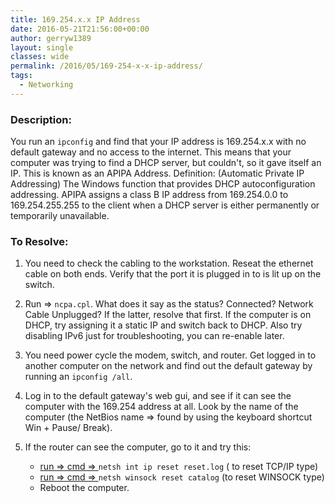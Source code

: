 ```yaml
---
title: 169.254.x.x IP Address
date: 2016-05-21T21:56:00+00:00
author: gerryw1389
layout: single
classes: wide
permalink: /2016/05/169-254-x-x-ip-address/
tags:
  - Networking
---
```

<!--more-->

### Description:

You run an `ipconfig` and find that your IP address is 169.254.x.x with no default gateway and no access to the internet. This means that your computer was trying to find a DHCP server, but couldn't, so it gave itself an IP. This is known as an APIPA Address. Definition: (Automatic Private IP Addressing) The Windows function that provides DHCP autoconfiguration addressing. APIPA assigns a class B IP address from 169.254.0.0 to 169.254.255.255 to the client when a DHCP server is either permanently or temporarily unavailable.

### To Resolve:

1. You need to check the cabling to the workstation. Reseat the ethernet cable on both ends. Verify that the port it is plugged in to is lit up on the switch.

2. Run => `ncpa.cpl`. What does it say as the status? Connected? Network Cable Unplugged? If the latter, resolve that first. If the computer is on DHCP, try assigning it a static IP and switch back to DHCP. Also try disabling IPv6 just for troubleshooting, you can re-enable later.

3. You need power cycle the modem, switch, and router. Get logged in to another computer on the network and find out the default gateway by running an `ipconfig /all`.

4. Log in to the default gateway's web gui, and see if it can see the computer with the 169.254 address at all. Look by the name of the computer (the NetBios name => found by using the keyboard shortcut Win + Pause/ Break).

5. If the router can see the computer, go to it and try this:

   - [run => cmd => ](https://automationadmin.com/2016/05/command-prompt-overview/) `netsh int ip reset reset.log` ( to reset TCP/IP type)
   - [run => cmd => ](https://automationadmin.com/2016/05/command-prompt-overview/) `netsh winsock reset catalog` (to reset WINSOCK type)
   - Reboot the computer.